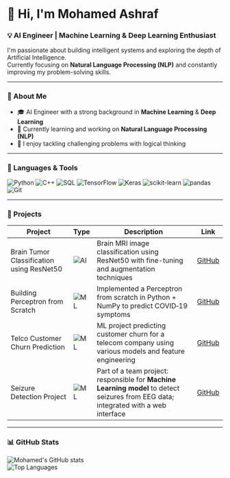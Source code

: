 # 👋 Hi, I'm Mohamed Ashraf  
### 💡 AI Engineer | Machine Learning & Deep Learning Enthusiast  

I'm passionate about building intelligent systems and exploring the depth of Artificial Intelligence.  
Currently focusing on **Natural Language Processing (NLP)** and constantly improving my problem-solving skills.

---

### 🧠 About Me  
- 🎓 AI Engineer with a strong background in **Machine Learning** & **Deep Learning**  
- 🌱 Currently learning and working on **Natural Language Processing (NLP)**  
- 🧩 I enjoy tackling challenging problems with logical thinking  

---

### 🧰 Languages & Tools  

<p align="left">
  <img src="https://img.shields.io/badge/Python-3776AB?style=for-the-badge&logo=python&logoColor=white" alt="Python"/>
  <img src="https://img.shields.io/badge/C++-00599C?style=for-the-badge&logo=cplusplus&logoColor=white" alt="C++"/>
  <img src="https://img.shields.io/badge/SQL-336791?style=for-the-badge&logo=postgresql&logoColor=white" alt="SQL"/>
  <img src="https://img.shields.io/badge/TensorFlow-FF6F00?style=for-the-badge&logo=tensorflow&logoColor=white" alt="TensorFlow"/>
  <img src="https://img.shields.io/badge/Keras-D00000?style=for-the-badge&logo=keras&logoColor=white" alt="Keras"/>
  <img src="https://img.shields.io/badge/scikit--learn-F7931E?style=for-the-badge&logo=scikitlearn&logoColor=white" alt="scikit-learn"/>
  <img src="https://img.shields.io/badge/pandas-150458?style=for-the-badge&logo=pandas&logoColor=white" alt="pandas"/>
  <img src="https://img.shields.io/badge/Git-F05032?style=for-the-badge&logo=git&logoColor=white" alt="Git"/>
</p>


---

### 🚀 Projects  

| Project | Type | Description | Link |
|---|---|---|---|
| Brain Tumor Classification using ResNet50 | ![AI](https://img.shields.io/badge/AI-ResNet50-blue?style=flat-square) | Brain MRI image classification using ResNet50 with fine-tuning and augmentation techniques | [GitHub](https://github.com/MohamedAchraf22/Brain-Tumor-Classification-Using-Resnet50) |
| Building Perceptron from Scratch | ![ML](https://img.shields.io/badge/ML-Perceptron-orange?style=flat-square) | Implemented a Perceptron from scratch in Python + NumPy to predict COVID‑19 symptoms | [GitHub](https://github.com/MohamedAchraf22/Building-perceptron-from-Scratch) |
| Telco Customer Churn Prediction | ![ML](https://img.shields.io/badge/ML-Churn%20Prediction-red?style=flat-square) | ML project predicting customer churn for a telecom company using various models and feature engineering | [GitHub](https://github.com/MohamedAchraf22/Telco-Customer-Churn-Prediction) |
| Seizure Detection Project | ![ML](https://img.shields.io/badge/ML-EEG%20Detection-green?style=flat-square) | Part of a team project: responsible for **Machine Learning model** to detect seizures from EEG data; integrated with a web interface | [GitHub](https://github.com/MariamRaafatMohamed/seizure-detection-project) |

---

### 📊 GitHub Stats  
![Mohamed's GitHub stats](https://github-readme-stats.vercel.app/api?username=MohamedAchraf22&show_icons=true&theme=tokyonight)  
![Top Languages](https://github-readme-stats.vercel.app/api/top-langs/?username=MohamedAchraf22&layout=compact&theme=tokyonight)
